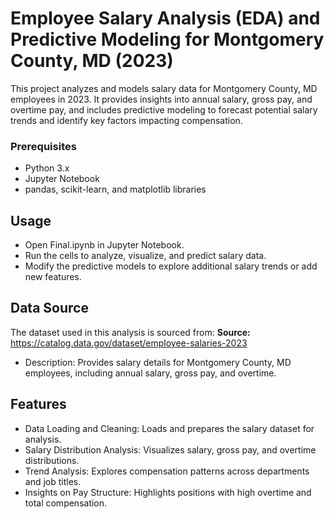 # Employee Salary Analysis (EDA) and Predictive Modeling for Montgomery County, MD (2023)

This project analyzes and models salary data for Montgomery County, MD employees in 2023. 
It provides insights into annual salary, gross pay, and overtime pay, and includes predictive modeling to forecast potential 
salary trends and identify key factors impacting compensation.

### Prerequisites
- Python 3.x
- Jupyter Notebook
- pandas, scikit-learn, and matplotlib libraries

## Usage
- Open Final.ipynb in Jupyter Notebook.
- Run the cells to analyze, visualize, and predict salary data.
- Modify the predictive models to explore additional salary trends or add new features.

## Data Source
The dataset used in this analysis is sourced from:
**Source:** https://catalog.data.gov/dataset/employee-salaries-2023
- Description: Provides salary details for Montgomery County, MD employees, including annual salary, gross pay, and overtime.

## Features
- Data Loading and Cleaning: Loads and prepares the salary dataset for analysis.
- Salary Distribution Analysis: Visualizes salary, gross pay, and overtime distributions.
- Trend Analysis: Explores compensation patterns across departments and job titles.
- Insights on Pay Structure: Highlights positions with high overtime and total compensation.
